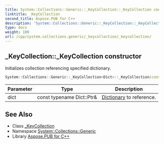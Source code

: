```yaml
---
title: System::Collections::Generic::_KeyCollection::_KeyCollection constructor
linktitle: _KeyCollection
second_title: Aspose.PUB for C++
description: 'System::Collections::Generic::_KeyCollection::_KeyCollection constructor. Initializes collection referencing specified dictionary in C++.'
type: docs
weight: 100
url: /cpp/system.collections.generic/_keycollection/_keycollection/
---
```

## _KeyCollection::_KeyCollection constructor


Initializes collection referencing specified dictionary.

```cpp
System::Collections::Generic::_KeyCollection<Dict>::_KeyCollection(const typename Dict::Ptr &dict)
```


| Parameter | Type | Description |
| --- | --- | --- |
| dict | const typename Dict::Ptr\& | [Dictionary](../../dictionary/) to reference. |

## See Also

* Class [_KeyCollection](../)
* Namespace [System::Collections::Generic](../../)
* Library [Aspose.PUB for C++](../../../)
